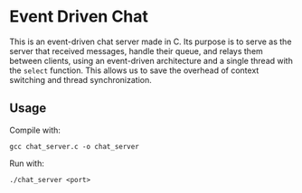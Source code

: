 # Event Driven Chat
This is an event-driven chat server made in C. Its purpose is to serve as the server that received messages, handle their queue, and relays them between clients, using an event-driven architecture and a single thread with the `select` function. This allows us to save the overhead of context switching and thread synchronization.

## Usage
Compile with:
```
gcc chat_server.c -o chat_server
```

Run with:
```
./chat_server <port>
```
